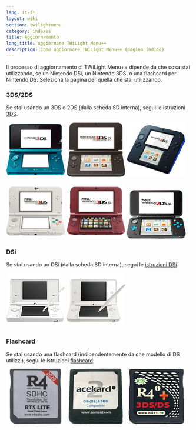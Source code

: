 ```yaml
---
lang: it-IT
layout: wiki
section: twilightmenu
category: indexes
title: Aggiornamento
long_title: Aggiornare TWiLight Menu++
description: Come aggiornare TWiLight Menu++ (pagina indice)
---
```


Il processo di aggiornamento di TWiLight Menu++ dipende da che cosa stai utilizzando, se un Nintendo DSi, un Nintendo 3DS, o una flashcard per Nintendo DS. Seleziona la pagina per quella che stai utilizzando.

### 3DS/2DS
Se stai usando un 3DS o 2DS (dalla scheda SD interna), segui le istruzioni [3DS](updating-3ds).

[![Un Nintendo 3DS](/assets/images/consoles/old3ds.png)](updating-3ds) [![Un Nintendo 3DS XL](/assets/images/consoles/old3dsxl.png)](updating-3ds) [![Un Nintendo 2DS](/assets/images/consoles/2ds.png)](updating-3ds)

[![Un New Nintendo 3DS](/assets/images/consoles/new3ds.png)](updating-3ds) [![Un New Nintendo 3DS XL](/assets/images/consoles/new3dsxl.png)](updating-3ds) [![Un New Nintendo 2DS XL](/assets/images/consoles/new2dsxl.png)](updating-3ds)

### DSi
Se stai usando un DSi (dalla scheda SD interna), segui le [istruzioni DSi](updating-dsi).

[![Un Nintendo DSi](/assets/images/consoles/dsi.png)](updating-dsi) [![Un Nintendo DSi XL](/assets/images/consoles/dsixl.png)](updating-dsi)

### Flashcard
Se stai usando una flashcard (indipendentemente da che modello di DS utilizzi), segui le istruzioni [flashcard](updating-flashcard).

[![An r4isdhc.com flashcard](/assets/images/consoles/r4isdhc.com.png)](updating-flashcard) [![An Acekard2i flashcard](/assets/images/consoles/acekard2i.png)](updating-flashcard) [![An R4i Gold 3DS Plus flashcard](/assets/images/consoles/r4igold3dsplus.png)](updating-flashcard)
